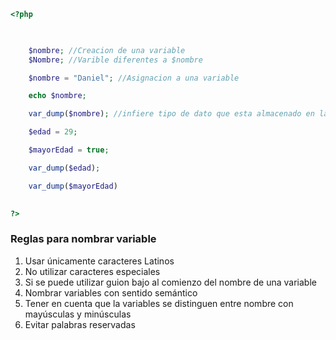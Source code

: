 ```PHP
<?php

  

    $nombre; //Creacion de una variable
    $Nombre; //Varible diferentes a $nombre

    $nombre = "Daniel"; //Asignacion a una variable

    echo $nombre;

    var_dump($nombre); //infiere tipo de dato que esta almacenado en la variable

	$edad = 29;

    $mayorEdad = true;

    var_dump($edad);

    var_dump($mayorEdad)
  

?>
```

### Reglas para nombrar variable
1. Usar únicamente caracteres Latinos
2. No utilizar caracteres especiales
3. Si se puede utilizar guion bajo al comienzo del nombre de una variable
4. Nombrar variables con sentido semántico
5. Tener en cuenta que la variables se distinguen entre nombre con mayúsculas y minúsculas
6. Evitar palabras reservadas